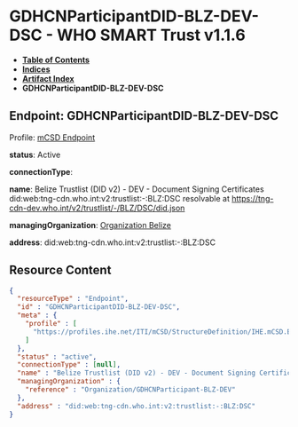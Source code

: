 # GDHCNParticipantDID-BLZ-DEV-DSC - WHO SMART Trust v1.1.6

* [**Table of Contents**](toc.md)
* [**Indices**](indices.md)
* [**Artifact Index**](artifacts.md)
* **GDHCNParticipantDID-BLZ-DEV-DSC**

## Endpoint: GDHCNParticipantDID-BLZ-DEV-DSC

Profile: [mCSD Endpoint](https://profiles.ihe.net/ITI/mCSD/4.0.0/StructureDefinition-IHE.mCSD.Endpoint.html)

**status**: Active

**connectionType**: 

**name**: Belize Trustlist (DID v2) - DEV - Document Signing Certificates did:web:tng-cdn.who.int:v2:trustlist:-:BLZ:DSC resolvable at https://tng-cdn-dev.who.int/v2/trustlist/-/BLZ/DSC/did.json

**managingOrganization**: [Organization Belize](Organization-GDHCNParticipant-BLZ-DEV.md)

**address**: did:web:tng-cdn.who.int:v2:trustlist:-:BLZ:DSC



## Resource Content

```json
{
  "resourceType" : "Endpoint",
  "id" : "GDHCNParticipantDID-BLZ-DEV-DSC",
  "meta" : {
    "profile" : [
      "https://profiles.ihe.net/ITI/mCSD/StructureDefinition/IHE.mCSD.Endpoint"
    ]
  },
  "status" : "active",
  "connectionType" : [null],
  "name" : "Belize Trustlist (DID v2) - DEV - Document Signing Certificates\ndid:web:tng-cdn.who.int:v2:trustlist:-:BLZ:DSC\nresolvable at https://tng-cdn-dev.who.int/v2/trustlist/-/BLZ/DSC/did.json",
  "managingOrganization" : {
    "reference" : "Organization/GDHCNParticipant-BLZ-DEV"
  },
  "address" : "did:web:tng-cdn.who.int:v2:trustlist:-:BLZ:DSC"
}

```
